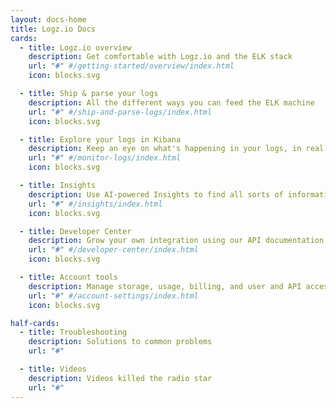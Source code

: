 ```yaml
---
layout: docs-home
title: Logz.io Docs
cards:
  - title: Logz.io overview
    description: Get comfortable with Logz.io and the ELK stack
    url: "#" #/getting-started/overview/index.html
    icon: blocks.svg

  - title: Ship & parse your logs
    description: All the different ways you can feed the ELK machine
    url: "#" #/ship-and-parse-logs/index.html
    icon: blocks.svg

  - title: Explore your logs in Kibana
    description: Keep an eye on what's happening in your logs, in real time or periodic summaries
    url: "#" #/monitor-logs/index.html
    icon: blocks.svg

  - title: Insights
    description: Use AI-powered Insights to find all sorts of information you might need to know about in your logs
    url: "#" #/insights/index.html
    icon: blocks.svg

  - title: Developer Center
    description: Grow your own integration using our API documentation and cookbooks
    url: "#" #/developer-center/index.html
    icon: blocks.svg

  - title: Account tools
    description: Manage storage, usage, billing, and user and API access. Who's the boss? You're the boss.
    url: "#" #/account-settings/index.html
    icon: blocks.svg

half-cards:
  - title: Troubleshooting
    description: Solutions to common problems
    url: "#"

  - title: Videos
    description: Videos killed the radio star
    url: "#"
---
```


<!-- No content here.
This page's layout processes front matter only. It doesn't accommodate content. -->
